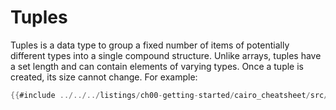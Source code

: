 # Tuples

Tuples is a data type to group a fixed number of items of potentially different types into a single compound structure. Unlike arrays, tuples have a set length and can contain elements of varying types. Once a tuple is created, its size cannot change.
For example:

```rust
{{#include ../../../listings/ch00-getting-started/cairo_cheatsheet/src/tuple_example.cairo}}
```

